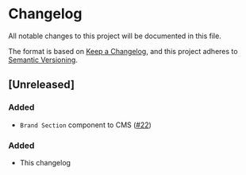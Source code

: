 # Changelog

All notable changes to this project will be documented in this file.

The format is based on [Keep a Changelog](https://keepachangelog.com/en/1.0.0/),
and this project adheres to [Semantic Versioning](https://semver.org/spec/v2.0.0.html).

## [Unreleased]
### Added
- `Brand Section` component to CMS ([#22](https://github.com/vtex-sites/accenturebb.store/pull/22))
### Added

- This changelog
